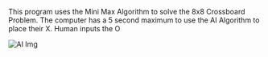 This program uses the Mini Max Algorithm to solve the 8x8 Crossboard Problem.
The computer has a 5 second maximum to use the AI Algorithm to place their X.
Human inputs the O


![AI Img](https://user-images.githubusercontent.com/73728576/235243993-42b34d40-d70f-4878-9dab-bdfff50ac6bf.png)
